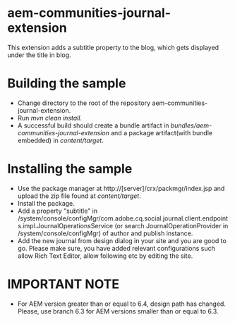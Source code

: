 aem-communities-journal-extension
=================================
This extension adds a subtitle property to the blog, which gets displayed under the title in blog.

Building the sample
===================

* Change directory to the root of the repository aem-communities-journal-extension.
* Run *mvn clean install*.
* A successful build should create a bundle artifact in *bundles/aem-communities-journal-extension* and a package artifact(with bundle embedded) in *content/target*.

Installing the sample
=====================

* Use the package manager at http://[server]/crx/packmgr/index.jsp and upload the zip file found at *content/target*.
* Install the package.
* Add a property "subtitle" in /system/console/configMgr/com.adobe.cq.social.journal.client.endpoints.impl.JournalOperationsService (or search JournalOperationProvider in /system/console/configMgr) of author and publish instance.
* Add the new journal from design dialog in your site and you are good to go. Please make sure, you have added relevant configurations such allow Rich Text Editor, allow following etc by editing the site.


IMPORTANT NOTE
==============
* For AEM version greater than or equal to 6.4, design path has changed. Please, use branch 6.3 for AEM versions smaller than or equal to 6.3.